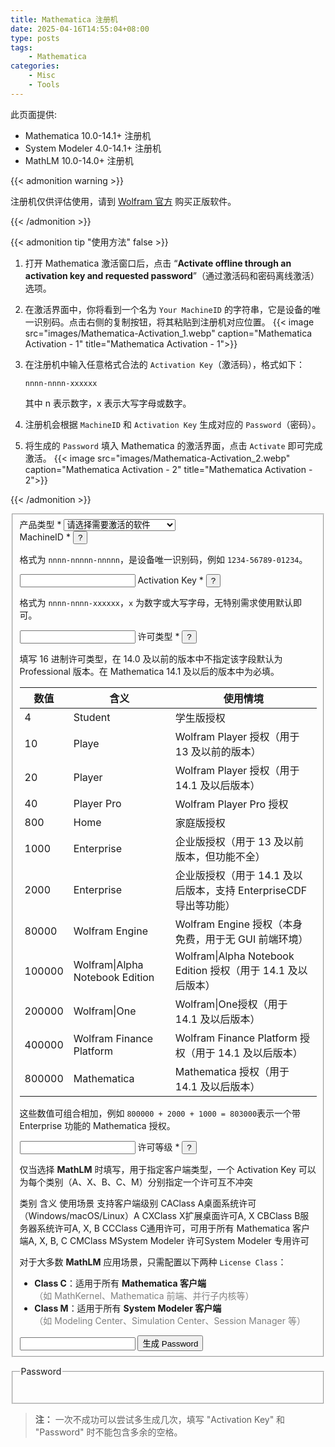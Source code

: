```yaml
---
title: Mathematica 注册机
date: 2025-04-16T14:55:04+08:00
type: posts
tags:
    - Mathematica
categories:
    - Misc
    - Tools
---
```


此页面提供:

- Mathematica 10.0-14.1+ 注册机
- System Modeler 4.0-14.1+ 注册机
- MathLM 10.0-14.0+ 注册机

<!--more-->

{{< admonition warning >}}

注册机仅供评估使用，请到 [Wolfram 官方][matheatica_pricing] 购买正版软件。

[matheatica_pricing]:https://www.wolfram.com/mathematica/pricing/

{{< /admonition >}}

{{< admonition tip "使用方法" false >}}

1. 打开 Mathematica 激活窗口后，点击 “**Activate offline through an activation key and requested password**”（通过激活码和密码离线激活）选项。
2. 在激活界面中，你将看到一个名为 `Your MachineID` 的字符串，它是设备的唯一识别码。点击右侧的复制按钮，将其粘贴到注册机对应位置。
   {{< image src="images/Mathematica-Activation_1.webp" caption="Mathematica Activation - 1" title="Mathematica Activation - 1">}}
3. 在注册机中输入任意格式合法的 `Activation Key`（激活码），格式如下：

   ```shell
   nnnn-nnnn-xxxxxx
   ```

   其中 n 表示数字，x 表示大写字母或数字。
4. 注册机会根据 `MachineID` 和 `Activation Key` 生成对应的 `Password`（密码）。
5. 将生成的 `Password` 填入 Mathematica 的激活界面，点击 `Activate` 即可完成激活。
   {{< image src="images/Mathematica-Activation_2.webp" caption="Mathematica Activation - 2" title="Mathematica Activation - 2">}}

{{< /admonition >}}

<link rel="stylesheet" href="/mathematica_key_gen/form-style.css">

<form id="keygen-form">
   <fieldset>
      <label for="salt">
      产品类型 <span class="req">*</span>
      </label>
      <select id="salt" required onchange="updateFields()">
         <option value="">请选择需要激活的软件</option>
         <option value="mathematica:14.1+" data-type="mathematica" data-ver="14.1+">Mathematica 14.1+</option>
         <option value="mathematica:13.0-14.1" data-type="mathematica" data-ver="13.0-14.1">Mathematica 13.0-14.1</option>
         <option value="mathematica:12.0-13.0+" data-type="mathematica" data-ver="12.0-13.0+">Mathematica 12.0-13.0+</option>
         <option value="mathematica:10.2-12.0" data-type="mathematica" data-ver="10.2-12.0">Mathematica 10.2-12.0</option>
         <option value="mathematica:10.0-10.2" data-type="mathematica" data-ver="10.0-10.2">Mathematica 10.0-10.2</option>
         <option value="system-modeler:14.1+" data-type="system-modeler" data-ver="14.1+">System Modeler 14.1+</option>
         <option value="system-modeler:13.0-14.1" data-type="system-modeler" data-ver="13.0-14.1">System Modeler 13.0-14.1</option>
         <option value="system-modeler:5.0-13.0" data-type="system-modeler" data-ver="5.0-13.0">System Modeler 5.0-13.0</option>
         <option value="system-modeler:4.0-5.0" data-type="system-modeler" data-ver="4.0-5.0">System Modeler 4.0-5.0</option>
         <option value="mathlm:10.0-14.0+" data-type="mathlm" data-ver="10.0-14.0+">MathLM 10.0-14.0+</option>
      </select>
      <div id="fields" class="hidden">
         <label for="machid">
            MachineID <span class="req">*</span>
            <button class="info-btn" onclick="toggleTip(this)"><span class="info-char">?</span></button>
            <div class="tooltip-box hidden">
               <p>格式为 <code>nnnn-nnnnn-nnnnn</code>，是设备唯一识别码，例如 <code>1234-56789-01234</code>。</p>
            </div>
         </label>
         <input type="text" id="machid" pattern="\d{4}-\d{5}-\d{5}" required />
         <label for="actkey">
            Activation Key <span class="req">*</span>
            <button class="info-btn" onclick="toggleTip(this)"><span class="info-char">?</span></button>
            <div class="tooltip-box hidden">
               <p>格式为 <code>nnnn-nnnn-xxxxxx</code>，<code>x</code> 为数字或大写字母，无特别需求使用默认即可。</p>
            </div>
         </label>
         <input type="text" id="actkey" placeholder="" pattern="\d{4}-\d{4}-[0-9A-Z]{6}" required/>
         <label for="lictype">
            许可类型 <span id="lictype-req" class="req hidden">*</span>
            <button class="info-btn" onclick="toggleTip(this)"><span class="info-char">?</span></button>
            <div class="tooltip-box hidden">
               <p>填写 16 进制许可类型，在 14.0 及以前的版本中不指定该字段默认为 Professional 版本。在 Mathematica 14.1 及以后的版本中为必填。</p>
               <table>
               <thead>
                  <tr>
                     <th>数值</th>
                     <th>含义</th>
                     <th>使用情境</th>
                  </tr>
               </thead>
               <tbody>
                  <tr><td>4</td><td>Student</td><td>学生版授权</td></tr>
                  <tr><td>10</td><td>Playe</td><td>Wolfram Player 授权（用于 13 及以前的版本）</td></tr>
                  <tr><td>20</td><td>Player</td><td>Wolfram Player 授权（用于 14.1 及以后版本）</td></tr>
                  <tr><td>40</td><td>Player Pro</td><td>Wolfram Player Pro 授权</td></tr>
                  <tr><td>800</td><td>Home</td><td>家庭版授权</td></tr>
                  <tr><td>1000</td><td>Enterprise</td><td>企业版授权（用于 13 及以前版本，但功能不全）</td></tr>
                  <tr><td>2000</td><td>Enterprise</td><td>企业版授权（用于 14.1 及以后版本，支持 EnterpriseCDF 导出等功能）</td></tr>
                  <tr><td>80000</td><td>Wolfram Engine</td><td>Wolfram Engine 授权（本身免费，用于无 GUI 前端环境）</td></tr>
                  <tr><td>100000</td><td>Wolfram|Alpha Notebook Edition</td><td>Wolfram|Alpha Notebook Edition 授权（用于 14.1 及以后版本）</td></tr>
                  <tr><td>200000</td><td>Wolfram|One</td><td>Wolfram|One授权（用于 14.1 及以后版本）</td></tr>
                  <tr><td>400000</td><td>Wolfram Finance Platform</td><td>Wolfram Finance Platform 授权（用于 14.1 及以后版本）</td></tr>
                  <tr><td>800000</td><td>Mathematica</td><td>Mathematica 授权（用于 14.1 及以后版本）</td></tr>
               </tbody>
               </table>
               <p>这些数值可组合相加，例如 <code>800000 + 2000 + 1000 = 803000</code>表示一个带 Enterprise 功能的 Mathematica 授权。</p>
            </div>
         </label>
         <input type="text" id="lictype" placeholder=""/>
         <label for="licclass" id="licclass-lbl" class="hidden">
            许可等级 <span class="req">*</span>
            <button class="info-btn" onclick="toggleTip(this)"><span class="info-char">?</span></button>
            <div class="tooltip-box hidden">
               <p>仅当选择 <strong>MathLM</strong> 时填写，用于指定客户端类型，一个 Activation Key 可以为每个类别（A、X、B、C、M）分别指定一个许可互不冲突</p>
               <thead>
               <tr>
                  <th>类别</th>
                  <th>含义</th>
                  <th>使用场景</th>
                  <th>支持客户端级别</th>
               </tr>
            </thead>
            <tbody>
               <tr><td>CA</td><td>Class A</td><td>桌面系统许可（Windows/macOS/Linux）</td><td>A</td></tr>
               <tr><td>CX</td><td>Class X</td><td>扩展桌面许可</td><td>A, X</td></tr>
               <tr><td>CB</td><td>Class B</td><td>服务器系统许可</td><td>A, X, B</td></tr>
               <tr><td>CC</td><td>Class C</td><td>通用许可，可用于所有 Mathematica 客户端</td><td>A, X, B, C</td></tr>
               <tr><td>CM</td><td>Class M</td><td>System Modeler 许可</td><td>System Modeler 专用许可</td></tr>
            </tbody>
            </table>
               <p>对于大多数 <strong>MathLM</strong> 应用场景，只需配置以下两种 <code>License Class</code>：</p>
               <ul>
               <li>
                  <strong>Class C</strong>：适用于所有 <strong>Mathematica 客户端</strong><br>
                  <span style="color: gray;">（如 MathKernel、Mathematica 前端、并行子内核等）</span>
               </li>
               <li>
                  <strong>Class M</strong>：适用于所有 <strong>System Modeler 客户端</strong><br>
                  <span style="color: gray;">（如 Modeling Center、Simulation Center、Session Manager 等）</span>
               </li>
               </ul>
            </div>
         </label>
         <input type="text" id="licclass" class="hidden" placeholder=""/>
         <button id="submit-btn" type="submit">生成 Password</button>
      </div>
   </fieldset>
</form>
<fieldset id="output-fieldset" class="hidden">
  <legend>Password</legend>
  <pre><code id="output-passwd"></code></pre>
</fieldset>
</form>

<script src="/mathematica_key_gen/wolfram-keygen.js"></script>

> **注：** 一次不成功可以尝试多生成几次，填写 "Activation Key" 和 "Password" 时不能包含多余的空格。